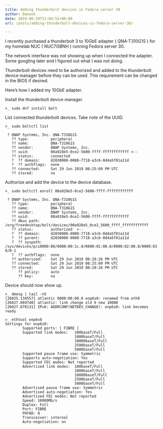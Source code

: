 ```yaml
---
title: Adding thunderbolt devices in Fedora server 30
author: Danesh
date: 2019-06-29T21:04:52+00:00
url: /posts/adding-thunderbolt-devices-in-fedora-server-30/

---
```

I recently purchased a thunderbolt 3 to 10GbE adapter ( QNA-T310G1S ) for my homelab NUC ( NUC7i5BNH ) running Fedora server 30.

The network interface was not showing up when I connected the adapter. Some googling later and I figured out what I was not doing.

Thunderbolt devices need to be authorized and added to the thunderbolt device manager before they can be used. This requirement can be changed in the BIOS if desired. 

Here&#8217;s how I added my 10GbE adapter.

Install the thunderbolt device manager.

<pre class="wp-block-code"><code>>_ sudo dnf install bolt</code></pre>

List connected thunderbolt devices. Take note of the UUID.

<pre class="wp-block-code"><code>>_ sudo boltctl list

 ? QNAP Systems, Inc. QNA-T310G1S
   ?? type:          peripheral
   ?? name:          QNA-T310G1S
   ?? vendor:        QNAP Systems, Inc.
   ?? uuid:          00a928e5-0ce2-5600-ffff-ffffffffffff &lt;--
   ?? status:        connected
   ?  ?? domain:     d2030000-0080-7718-a3c6-0d4a5f01a11d
   ?  ?? authflags:  none
   ?? connected:     Sat 29 Jun 2019 08:25:09 PM UTC
   ?? stored:        no</code></pre>

Authorize and add the device to the device database.

<pre class="wp-block-code"><code>>_ sudo boltctl enroll 00a928e5-0ce2-5600-ffff-ffffffffffff

 ? QNAP Systems, Inc. QNA-T310G1S
   ?? type:          peripheral
   ?? name:          QNA-T310G1S
   ?? vendor:        QNAP Systems, Inc.
   ?? uuid:          00a928e5-0ce2-5600-ffff-ffffffffffff
   ?? dbus path:     /org/freedesktop/bolt/devices/00a928e5_0ce2_5600_ffff_ffffffffffff
   ?? status:        authorized  &lt;--
   ?  ?? domain:     d2030000-0080-7718-a3c6-0d4a5f01a11d
   ?  ?? parent:     d2030000-0080-7718-a3c6-0d4a5f01a11d
   ?  ?? syspath:    /sys/devices/pci0000:00/0000:00:1c.0/0000:01:00.0/0000:02:00.0/0000:03:00.0/domain0/0-0/0-1
   ?  ?? authflags:  none
   ?? authorized:    Sat 29 Jun 2019 08:28:26 PM UTC
   ?? connected:     Sat 29 Jun 2019 08:25:09 PM UTC
   ?? stored:        Sat 29 Jun 2019 08:28:26 PM UTC
      ?? policy:     auto
      ?? key:        no</code></pre>

Device should now show up.

<pre class="wp-block-code"><code>>_ dmesg | tail -n5
&#91;26025.134557] atlantic 0000:06:00.0 enp6s0: renamed from eth0
&#91;26027.069740] atlantic: link change old 0 new 10000
&#91;26027.070131] IPv6: ADDRCONF(NETDEV_CHANGE): enp6s0: link becomes ready

>_ ethtool enp6s0
Settings for enp6s0:
        Supported ports: &#91; FIBRE ]
        Supported link modes:   100baseT/Full 
                                1000baseT/Full 
                                10000baseT/Full 
                                2500baseT/Full 
                                5000baseT/Full 
        Supported pause frame use: Symmetric
        Supports auto-negotiation: Yes
        Supported FEC modes: Not reported
        Advertised link modes:  100baseT/Full 
                                1000baseT/Full 
                                10000baseT/Full 
                                2500baseT/Full 
                                5000baseT/Full 
        Advertised pause frame use: Symmetric
        Advertised auto-negotiation: Yes
        Advertised FEC modes: Not reported
        Speed: 10000Mb/s
        Duplex: Full
        Port: FIBRE
        PHYAD: 0
        Transceiver: internal
        Auto-negotiation: on</code></pre>
